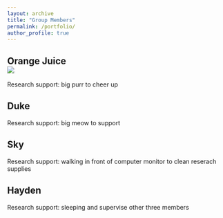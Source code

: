 ```yaml
---
layout: archive
title: "Group Members"
permalink: /portfolio/
author_profile: true
---
```



## Orange Juice <br/><img src='/images/500x300.png'>

Research support: big purr to cheer up 

## Duke
Research support: big meow to support
## Sky
Research support: walking in front of computer monitor to clean reserach supplies
## Hayden
Research support: sleeping and supervise other three members
